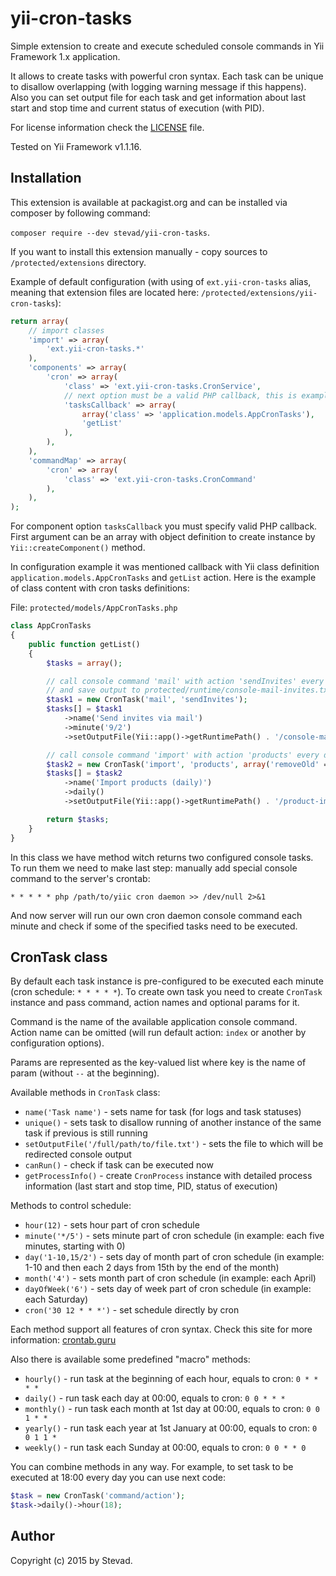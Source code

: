 yii-cron-tasks
=================

Simple extension to create and execute scheduled console commands in Yii Framework 1.x application.

It allows to create tasks with powerful cron syntax. Each task can be unique to disallow overlapping (with
logging warning message if this happens). Also you can set output file for each task and get information about
last start and stop time and current status of execution (with PID).

For license information check the [LICENSE](LICENSE.md) file.

Tested on Yii Framework v1.1.16.

Installation
-------------

This extension is available at packagist.org and can be installed via composer by following command:

`composer require --dev stevad/yii-cron-tasks`.

If you want to install this extension manually - copy sources to `/protected/extensions` directory.

Example of default configuration (with using of `ext.yii-cron-tasks` alias, meaning that extension files are located here: `/protected/extensions/yii-cron-tasks`):

```php
return array(
    // import classes
    'import' => array(
        'ext.yii-cron-tasks.*'
    ),
    'components' => array(
        'cron' => array(
            'class' => 'ext.yii-cron-tasks.CronService',
            // next option must be a valid PHP callback, this is example
            'tasksCallback' => array(
                array('class' => 'application.models.AppCronTasks'),
                'getList'
            ),
        ),
    ),
    'commandMap' => array(
        'cron' => array(
            'class' => 'ext.yii-cron-tasks.CronCommand'
        ),
    ),
);
```

For component option `tasksCallback` you must specify valid PHP callback. First argument can be an array with object
definition to create instance by `Yii::createComponent()` method.

In configuration example it was mentioned callback with Yii class definition `application.models.AppCronTasks` and
`getList` action. Here is the example of class content with cron tasks definitions:

File: `protected/models/AppCronTasks.php`

```php
class AppCronTasks
{
    public function getList()
    {
        $tasks = array();

        // call console command 'mail' with action 'sendInvites' every hour each 2 minutes starting from 9th
        // and save output to protected/runtime/console-mail-invites.txt
        $task1 = new CronTask('mail', 'sendInvites');
        $tasks[] = $task1
            ->name('Send invites via mail')
            ->minute('9/2')
            ->setOutputFile(Yii::app()->getRuntimePath() . '/console-mail-invites.txt');

        // call console command 'import' with action 'products' every day at 00:00 and save output
        $task2 = new CronTask('import', 'products', array('removeOld' => 1));
        $tasks[] = $task2
            ->name('Import products (daily)')
            ->daily()
            ->setOutputFile(Yii::app()->getRuntimePath() . '/product-import.txt');

        return $tasks;
    }
}
```

In this class we have method witch returns two configured console tasks. To run them we need to make last step: manually
add special console command to the server's crontab:

`* * * * * php /path/to/yiic cron daemon >> /dev/null 2>&1`

And now server will run our own cron daemon console command each minute and check if some of the specified tasks
need to be executed.


CronTask class
-------------

By default each task instance is pre-configured to be executed each minute (cron schedule: `* * * * *`). To create own
task you need to create `CronTask` instance and pass command, action names and optional params for it.

Command is the name of the available application console command. Action name can be omitted (will run default
action: `index` or another by configuration options).

Params are represented as the key-valued list where key is the name of param (without `--` at the beginning).

Available methods in `CronTask` class:

- `name('Task name')` - sets name for task (for logs and task statuses)
- `unique()` - sets task to disallow running of another instance of the same task if previous is still running
- `setOutputFile('/full/path/to/file.txt')` - sets the file to which will be redirected console output
- `canRun()` - check if task can be executed now
- `getProcessInfo()` - create `CronProcess` instance with detailed process information (last start and stop time, PID,
  status of execution)

Methods to control schedule:

- `hour(12)` - sets hour part of cron schedule
- `minute('*/5')` - sets minute part of cron schedule (in example: each five minutes, starting with 0)
- `day('1-10,15/2')` - sets day of month part of cron schedule (in example: 1-10 and then each 2 days from 15th by the
end of the month)
- `month('4')` - sets month part of cron schedule (in example: each April)
- `dayOfWeek('6')` - sets day of week part of cron schedule (in example: each Saturday)
- `cron('30 12 * * *')` - set schedule directly by cron

Each method support all features of cron syntax. Check this site for more information: [crontab.guru](http://crontab.guru/)

Also there is available some predefined "macro" methods:

- `hourly()` - run task at the beginning of each hour, equals to cron: `0 * * * *`
- `daily()` - run task each day at 00:00, equals to cron: `0 0 * * *`
- `monthly()` - run task each month at 1st day at 00:00, equals to cron: `0 0 1 * *`
- `yearly()` - run task each year at 1st January at 00:00, equals to cron: `0 0 1 1 *`
- `weekly()` - run task each Sunday at 00:00, equals to cron: `0 0 * * 0`

You can combine methods in any way. For example, to set task to be executed at 18:00 every day you can use next code:

```php
$task = new CronTask('command/action');
$task->daily()->hour(18);
```

Author
-------------

Copyright (c) 2015 by Stevad.